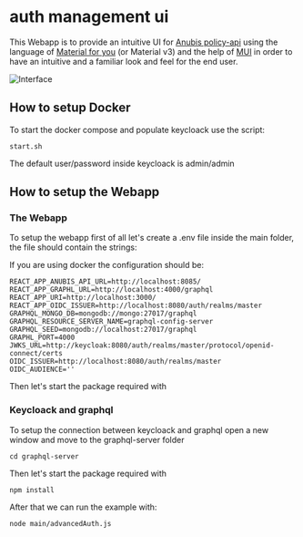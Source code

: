# auth management ui

This Webapp is to provide an intuitive UI for [Anubis policy-api](https://github.com/orchestracities/anubis) using the language of [Material for you](https://m3.material.io/) (or Material v3) and the help of [MUI](https://mui.com/) in order to have an intuitive and a familiar look and feel for the end user.

![Interface](https://user-images.githubusercontent.com/34061179/161280350-a7a9fa46-9176-447c-b031-050f9e17f6a7.png)

## How to setup Docker

To start the docker compose and populate keycloack use the script:

```
start.sh
```

The default user/password inside keycloack is admin/admin

## How to setup the Webapp

### The Webapp

To setup the webapp first of all let's create a .env file inside the main folder, the file should contain the strings:

If you are using docker the configuration should be:

```
REACT_APP_ANUBIS_API_URL=http://localhost:8085/
REACT_APP_GRAPHL_URL=http://localhost:4000/graphql
REACT_APP_URI=http://localhost:3000/
REACT_APP_OIDC_ISSUER=http://localhost:8080/auth/realms/master
GRAPHQL_MONGO_DB=mongodb://mongo:27017/graphql
GRAPHQL_RESOURCE_SERVER_NAME=graphql-config-server
GRAPHQL_SEED=mongodb://localhost:27017/graphql
GRAPHL_PORT=4000
JWKS_URL=http://keycloak:8080/auth/realms/master/protocol/openid-connect/certs
OIDC_ISSUER=http://localhost:8080/auth/realms/master
OIDC_AUDIENCE=''
```

Then let's start the package required with

### Keycloack and graphql

To setup the connection between keycloack and graphql open a new window and move to the graphql-server folder

```
cd graphql-server
```

Then let's start the package required with

```
npm install
```

After that we can run the example with:

```
node main/advancedAuth.js
```
